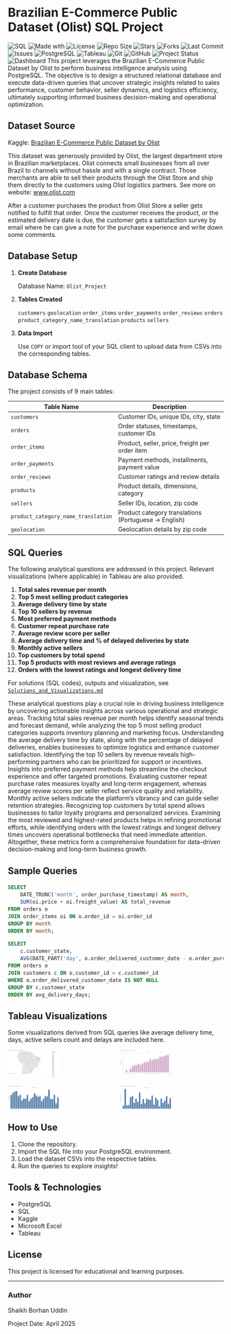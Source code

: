 # Brazilian E-Commerce Public Dataset (Olist) SQL Project
<!-- Project Badges -->
![SQL](https://img.shields.io/badge/SQL-PostgreSQL%20%7C%20MySQL%20%7C%20SQLite-blue?logo=postgresql&logoColor=white)
![Made with](https://img.shields.io/badge/Made%20with-SQL-blue?logo=database)
![License](https://img.shields.io/github/license/ShaikhBorhanUddin/Inventory_Management_Project)
![Repo Size](https://img.shields.io/github/repo-size/ShaikhBorhanUddin/Inventory_Management_Project)
![Stars](https://img.shields.io/github/stars/ShaikhBorhanUddin/Inventory_Management_Project?style=social)
![Forks](https://img.shields.io/github/forks/ShaikhBorhanUddin/Inventory_Management_Project?style=social)
![Last Commit](https://img.shields.io/github/last-commit/ShaikhBorhanUddin/Inventory_Management_Project)
![Issues](https://img.shields.io/github/issues/ShaikhBorhanUddin/Inventory_Management_Project)
![PostgreSQL](https://img.shields.io/badge/Database-PostgreSQL-336791?logo=postgresql&logoColor=white)
![Tableau](https://img.shields.io/badge/Tableau-Data%20Visualization-E97627?logo=Tableau&logoColor=white)
![Git](https://img.shields.io/badge/Version%20Control-Git-orange?logo=git&logoColor=white)
![GitHub](https://img.shields.io/badge/Host-GitHub-black?logo=github)
![Project Status](https://img.shields.io/badge/Project-Completed-brightgreen?style=flat-square)
![Dashboard](https://github.com/ShaikhBorhanUddin/Brazilian_E_Commerce_Project/blob/main/Images/olist.png?raw=true)
This project leverages the Brazilian E-Commerce Public Dataset by Olist to perform business intelligence analysis using PostgreSQL. The objective is to design a structured relational database and execute data-driven queries that uncover strategic insights related to sales performance, customer behavior, seller dynamics, and logistics efficiency, ultimately supporting informed business decision-making and operational optimization.

## Dataset Source

Kaggle: [Brazilian E-Commerce Public Dataset by Olist](https://www.kaggle.com/datasets/olistbr/brazilian-ecommerce)

This dataset was generously provided by Olist, the largest department store in Brazilian marketplaces. Olist connects small businesses from all over Brazil to channels without hassle and with a single contract. Those merchants are able to sell their products through the Olist Store and ship them directly to the customers using Olist logistics partners. See more on website: www.olist.com

After a customer purchases the product from Olist Store a seller gets notified to fulfill that order. Once the customer receives the product, or the estimated delivery date is due, the customer gets a satisfaction survey by email where he can give a note for the purchase experience and write down some comments.

## Database Setup

1. **Create Database**

   Database Name: `Olist_Project`

3. **Tables Created**

   `customers` `geolocation` `order_items` `order_payments` `order_reviews` `orders`
   `product_category_name_translation` `products` `sellers`

4. **Data Import**

   Use `COPY` or import tool of your SQL client to upload data from CSVs into the corresponding tables.

##  Database Schema

The project consists of 9 main tables:

| Table Name                          | Description                                    |
|-------------------------------------|------------------------------------------------|
| `customers`                         | Customer IDs, unique IDs, city, state          |
| `orders`                            | Order statuses, timestamps, customer IDs       |
| `order_items`                       | Product, seller, price, freight per order item |
| `order_payments`                    | Payment methods, installments, payment value   |
| `order_reviews`                     | Customer ratings and review details            |
| `products`                          | Product details, dimensions, category          |
| `sellers`                           | Seller IDs, location, zip code                 |
| `product_category_name_translation` | Product category translations (Portuguese → English) |
| `geolocation`                       | Geolocation details by zip code                |

## SQL Queries
The following analytical questions are addressed in this project. Relevant visualizations (where applicable) in Tableau are also provided.
1. **Total sales revenue per month**
2. **Top 5 most selling product categories**
3. **Average delivery time by state**
4. **Top 10 sellers by revenue**
5. **Most preferred payment methods**
6. **Customer repeat purchase rate**
7. **Average review score per seller**
8. **Average delivery time and % of delayed deliveries by state**
9. **Monthly active sellers**
10. **Top customers by total spend**
11. **Top 5 products with most reviews and average ratings**
12. **Orders with the lowest ratings and longest delivery time**

For solutions (SQL codes), outputs and visualization, see [`Solutions_and_Visualizations.md`](https://github.com/ShaikhBorhanUddin/Brazilian_E_Commerce_Project/blob/main/Solutions_and_Visualization.md)

These analytical questions play a crucial role in driving business intelligence by uncovering actionable insights across various operational and strategic areas. Tracking total sales revenue per month helps identify seasonal trends and forecast demand, while analyzing the top 5 most selling product categories supports inventory planning and marketing focus. Understanding the average delivery time by state, along with the percentage of delayed deliveries, enables businesses to optimize logistics and enhance customer satisfaction. Identifying the top 10 sellers by revenue reveals high-performing partners who can be prioritized for support or incentives. Insights into preferred payment methods help streamline the checkout experience and offer targeted promotions. Evaluating customer repeat purchase rates measures loyalty and long-term engagement, whereas average review scores per seller reflect service quality and reliability. Monthly active sellers indicate the platform’s vibrancy and can guide seller retention strategies. Recognizing top customers by total spend allows businesses to tailor loyalty programs and personalized services. Examining the most reviewed and highest-rated products helps in refining promotional efforts, while identifying orders with the lowest ratings and longest delivery times uncovers operational bottlenecks that need immediate attention. Altogether, these metrics form a comprehensive foundation for data-driven decision-making and long-term business growth.

## Sample Queries
```sql
SELECT 
    DATE_TRUNC('month', order_purchase_timestamp) AS month,
    SUM(oi.price + oi.freight_value) AS total_revenue
FROM orders o
JOIN order_items oi ON o.order_id = oi.order_id
GROUP BY month
ORDER BY month;
```
```sql
SELECT 
    c.customer_state,
    AVG(DATE_PART('day', o.order_delivered_customer_date - o.order_purchase_timestamp)) AS avg_delivery_days
FROM orders o
JOIN customers c ON o.customer_id = c.customer_id
WHERE o.order_delivered_customer_date IS NOT NULL
GROUP BY c.customer_state
ORDER BY avg_delivery_days;
```

## Tableau Visualizations
Some visualizations derived from SQL queries like average delivery time, days, active sellers count and delays are included here.

<div align="center" style="display: grid; grid-template-columns: repeat(2, 1fr); gap: 20px;">
  <img src="Images/Sheet 3 (1).png" alt="Order Status Distribution" width="49%" />
  <img src="Images/Sheet 9.png" alt="Sales by State" width="49%" />
  <img src="Images/Sheet 8a.png" alt="Delivery Time Analysis" width="49%" />
  <img src="Images/Sheet 8b.png" alt="Payment Type Distribution" width="49%" />
</div>

## How to Use

1. Clone the repository.
2. Import the SQL file into your PostgreSQL environment.
3. Load the dataset CSVs into the respective tables.
4. Run the queries to explore insights!

## Tools & Technologies

- PostgreSQL
- SQL
- Kaggle
- Microsoft Excel
- Tableau

## License

This project is licensed for educational and learning purposes.

---

### Author

Shaikh Borhan Uddin 

Project Date: April 2025

